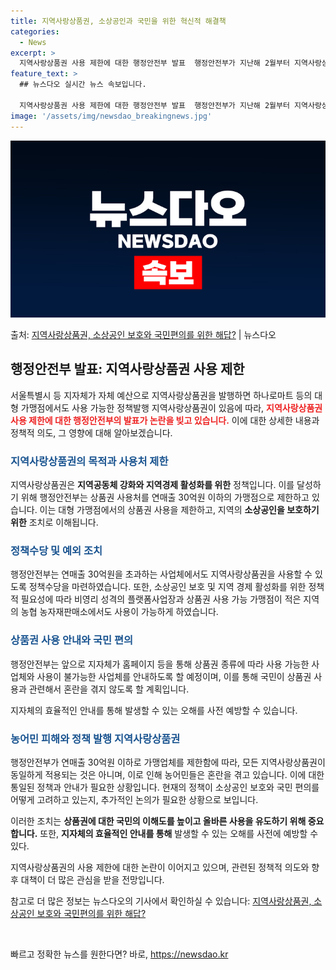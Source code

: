 ```yaml
---
title: 지역사랑상품권, 소상공인과 국민을 위한 혁신적 해결책
categories:
  - News
excerpt: >
  지역사랑상품권 사용 제한에 대한 행정안전부 발표  행정안전부가 지난해 2월부터 지역사랑상품권의 가맹업체를 연…
feature_text: >
  ## 뉴스다오 실시간 뉴스 속보입니다.

  지역사랑상품권 사용 제한에 대한 행정안전부 발표  행정안전부가 지난해 2월부터 지역사랑상품권의 가맹업체를 연…
image: '/assets/img/newsdao_breakingnews.jpg'
---
```


![뉴스다오 속보](/assets/img/newsdao_breakingnews.jpg)

<p>출처: <a href="https://newsdao.kr/4178" rel="dofollow">지역사랑상품권, 소상공인 보호와 국민편의를 위한 해답?</a> | 뉴스다오</p>

<h2 data-ke-size="size26">행정안전부 발표: 지역사랑상품권 사용 제한</h2>
서울특별시 등 지자체가 자체 예산으로 지역사랑상품권을 발행하면 하나로마트 등의 대형 가맹점에서도 사용 가능한 정책발행 지역사랑상품권이 있음에 따라, <b><span style="color: #ee2323;">지역사랑상품권 사용 제한에 대한 행정안전부의 발표가 논란을 빚고 있습니다.</span></b> 이에 대한 상세한 내용과 정책적 의도, 그 영향에 대해 알아보겠습니다.

<h3><b><span style="color: #1a5490;">지역사랑상품권의 목적과 사용처 제한</span></b></h3>
지역사랑상품권은 <b>지역공동체 강화와 지역경제 활성화를 위한</b> 정책입니다. 이를 달성하기 위해 행정안전부는 상품권 사용처를 연매출 30억원 이하의 가맹점으로 제한하고 있습니다. 이는 대형 가맹점에서의 상품권 사용을 제한하고, 지역의 <b>소상공인을 보호하기 위한</b> 조치로 이해됩니다.

<h3><b><span style="color: #1a5490;">정책수당 및 예외 조치</span></b></h3>
행정안전부는 연매출 30억원을 초과하는 사업체에서도 지역사랑상품권을 사용할 수 있도록 정책수당을 마련하였습니다. 또한, 소상공인 보호 및 지역 경제 활성화를 위한 정책적 필요성에 따라 비영리 성격의 플랫폼사업장과 상품권 사용 가능 가맹점이 적은 지역의 농협 농자재판매소에서도 사용이 가능하게 하였습니다.

<h3><b><span style="color: #1a5490;">상품권 사용 안내와 국민 편의</span></b></h3>
행정안전부는 앞으로 지자체가 홈페이지 등을 통해 상품권 종류에 따라 사용 가능한 사업체와 사용이 불가능한 사업체를 안내하도록 할 예정이며, 이를 통해 국민이 상품권 사용과 관련해서 혼란을 겪지 않도록 할 계획입니다.

지자체의 효율적인 안내를 통해 발생할 수 있는 오해를 사전 예방할 수 있습니다.

<h3><b><span style="color: #1a5490;">농어민 피해와 정책 발행 지역사랑상품권</span></b></h3>
행정안전부가 연매출 30억원 이하로 가맹업체를 제한함에 따라, 모든 지역사랑상품권이 동일하게 적용되는 것은 아니며, 이로 인해 농어민들은 혼란을 겪고 있습니다. 이에 대한 통일된 정책과 안내가 필요한 상황입니다. 현재의 정책이 소상공인 보호와 국민 편의를 어떻게 고려하고 있는지, 추가적인 논의가 필요한 상황으로 보입니다.

이러한 조치는 <b>상품권에 대한 국민의 이해도를 높이고 올바른 사용을 유도하기 위해 중요합니다.</b> 또한, <b>지자체의 효율적인 안내를 통해</b> 발생할 수 있는 오해를 사전에 예방할 수 있다.

지역사랑상품권의 사용 제한에 대한 논란이 이어지고 있으며, 관련된 정책적 의도와 향후 대책이 더 많은 관심을 받을 전망입니다. 

참고로 더 많은 정보는 뉴스다오의 기사에서 확인하실 수 있습니다: [지역사랑상품권, 소상공인 보호와 국민편의를 위한 해답?](https://newsdao.kr/4178)

<p data-ke-size="size16">&nbsp;</p> 

빠르고 정확한 뉴스를 원한다면? 바로, <a href="https://newsdao.kr" rel="dofollow">https://newsdao.kr</a>


